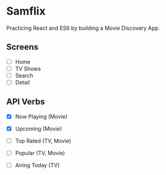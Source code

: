 # Samflix

Practicing React and ES6 by building a Movie Discovery App.

## Screens

- [ ] Home
- [ ] TV Shows
- [ ] Search
- [ ] Detail

## API Verbs
- [x] Now Playing (Movie)
- [x] Upcoming (Movie)
- [ ] Top Rated (TV, Movie)
- [ ] Popular (TV, Movie)
- [ ] Airing Today (TV)


